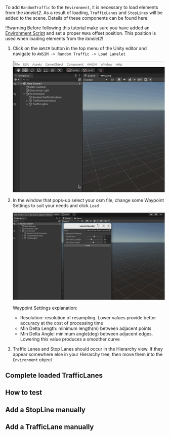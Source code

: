
To add `RandomTraffic` to the `Environment`, it is necessary to load elements from the *lanelet2*. As a result of loading, `TrafficLanes` and `StopLines` will be added to the scene. Details of these components can be found here:
<!-- TODO -->
!!!warning
    Before following this tutorial make sure you have added an [Environment Script](../../AddANewEnvironment/AddAEnvironment/#add-an-environment-script) and set a proper `MGRS` offset position. This position is used when loading elements from the *lanelet2*!

1. Click on the `AWSIM` button in the top menu of the Unity editor and navigate to `AWSIM -> Random Traffic -> Load Lanelet`

    ![load lanelet gif](load_lanelet.gif)

2. In the window that pops-up select your osm file, change some Waypoint Settings to suit your needs and click `Load`

    ![load lanelet gif](load_lanelet2.gif)

    Waypoint Settings explanation:

    - Resolution: resolution of resampling. Lower values provide better accuracy at the cost of processing time
    - Min Delta Length: minimum length(m) between adjacent points
    - Min Delta Angle: minimum angle(deg) between adjacent edges. Lowering this value produces a smoother curve

3. Traffic Lanes and Stop Lanes should occur in the Hierarchy view.
If they appear somewhere else in your Hierarchy tree, then move them into the `Environment` object

## Complete loaded TrafficLanes
<!-- TODO -->

## How to test
<!-- TODO -->

## Add a StopLine manually
<!-- TODO -->

## Add a TrafficLane manually
<!-- TODO -->
